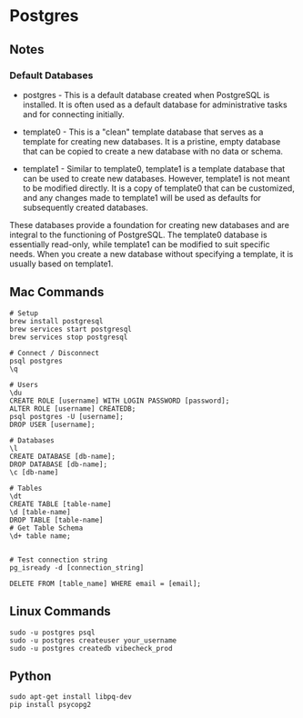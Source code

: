 # Postgres

## Notes

### Default Databases

- postgres - This is a default database created when PostgreSQL is installed. It is often used as a default database for administrative tasks and for connecting initially.

- template0 - This is a "clean" template database that serves as a template for creating new databases. It is a pristine, empty database that can be copied to create a new database with no data or schema.

- template1 - Similar to template0, template1 is a template database that can be used to create new databases. However, template1 is not meant to be modified directly. It is a copy of template0 that can be customized, and any changes made to template1 will be used as defaults for subsequently created databases.

These databases provide a foundation for creating new databases and are integral to the functioning of PostgreSQL. The template0 database is essentially read-only, while template1 can be modified to suit specific needs. When you create a new database without specifying a template, it is usually based on template1.

## Mac Commands

```
# Setup
brew install postgresql
brew services start postgresql
brew services stop postgresql

# Connect / Disconnect
psql postgres
\q

# Users
\du
CREATE ROLE [username] WITH LOGIN PASSWORD [password];
ALTER ROLE [username] CREATEDB;
psql postgres -U [username];
DROP USER [username];

# Databases
\l
CREATE DATABASE [db-name];
DROP DATABASE [db-name];
\c [db-name]

# Tables
\dt
CREATE TABLE [table-name]
\d [table-name]
DROP TABLE [table-name]
# Get Table Schema
\d+ table name;


# Test connection string
pg_isready -d [connection_string]

DELETE FROM [table_name] WHERE email = [email];
```

## Linux Commands

```
sudo -u postgres psql
sudo -u postgres createuser your_username
sudo -u postgres createdb vibecheck_prod
```

## Python

```
sudo apt-get install libpq-dev
pip install psycopg2
```
